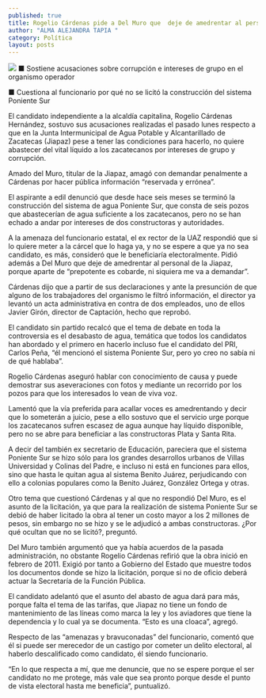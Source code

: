 ```yaml
---
published: true
title: Rogelio Cárdenas pide a Del Muro que  deje de amedrentar al personal de Jiapaz
author: "ALMA ALEJANDRA TAPIA "
category: Política
layout: posts
---
```


![](http://i.imgur.com/phsD6Ibm.jpg)
■ Sostiene acusaciones sobre corrupción e intereses de grupo en el organismo operador  

■ Cuestiona al funcionario por qué no se licitó la construcción del sistema Poniente Sur

El candidato independiente a la alcaldía capitalina, Rogelio Cárdenas Hernández, sostuvo sus acusaciones realizadas el pasado lunes respecto a que en la Junta Intermunicipal de Agua Potable y Alcantarillado de Zacatecas (Jiapaz) pese a tener las condiciones para hacerlo, no quiere abastecer del vital líquido a los zacatecanos por intereses de grupo y corrupción.

Amado del Muro, titular de la Jiapaz, amagó con demandar penalmente a Cárdenas por hacer pública información “reservada y errónea”. 

El aspirante a edil denunció que desde hace seis meses se terminó la construcción del sistema de agua Poniente Sur, que consta de seis pozos que abastecerían de agua suficiente a los zacatecanos, pero no se han echado a andar por intereses de dos constructoras y autoridades.

A la amenaza del funcionario estatal, el ex rector de la UAZ respondió que si lo quiere meter a la cárcel que lo haga ya, y no se espere a que ya no sea candidato, es más, consideró que le beneficiaría electoralmente. Pidió además a Del Muro que deje de amedrentar al personal de la Jiapaz, porque aparte de “prepotente es cobarde, ni siquiera me va a demandar”.

Cárdenas dijo que a partir de sus declaraciones y ante la presunción de que alguno de los trabajadores del organismo le filtró información, el director ya levantó un acta administrativa en contra de dos empleados, uno de ellos Javier Girón, director de Captación, hecho que reprobó.

El candidato sin partido recalcó que el tema de debate en toda la controversia es el desabasto de agua, temática que todos los candidatos han abordado y el primero en hacerlo incluso fue el candidato del PRI, Carlos Peña, “él mencionó el sistema Poniente Sur, pero yo creo no sabía ni de qué hablaba”.

Rogelio Cárdenas aseguró hablar con conocimiento de causa y puede demostrar sus aseveraciones con fotos y mediante un recorrido por los pozos para que los interesados lo vean de viva voz. 

Lamentó que la vía preferida para acallar voces es amedrentando y decir que lo someterán a juicio, pese a ello sostuvo que el servicio urge porque los zacatecanos sufren escasez de agua aunque hay líquido disponible, pero no se abre para beneficiar a las constructoras Plata y Santa Rita.

A decir del también ex secretario de Educación, pareciera que el sistema Poniente Sur se hizo sólo para los grandes desarrollos urbanos de Villas Universidad y Colinas del Padre, e incluso ni está en funciones para ellos, sino que hasta le quitan agua al sistema Benito Juárez, perjudicando con ello a colonias populares como la Benito Juárez, González Ortega y otras.

Otro tema que cuestionó Cárdenas y al que no respondió Del Muro, es el asunto de la licitación, ya que para la realización de sistema Poniente Sur se debió de haber licitado la obra al tener un costo mayor a los 2 millones de pesos, sin embargo no se hizo y se le adjudicó a ambas constructoras. ¿Por qué ocultan que no se licitó?, preguntó. 

Del Muro también argumentó que ya había acuerdos de la pasada administración, no obstante Rogelio Cárdenas refirió que la obra inició en febrero de 2011.
Exigió por tanto a Gobierno del Estado que muestre todos los documentos donde se hizo la licitación, porque si no de oficio deberá actuar la Secretaría de la Función Pública.

El candidato adelantó que el asunto del abasto de agua dará para más, porque falta el tema de las tarifas, que Jiapaz no tiene un fondo de mantenimiento de las líneas como marca la ley y los aviadores que tiene la dependencia y lo cual ya se documenta. “Esto es una cloaca”, agregó.

Respecto de las “amenazas y bravuconadas” del funcionario, comentó que él si puede ser merecedor de un castigo por cometer un delito electoral, al haberlo descalificado como candidato, él siendo funcionario. 

“En lo que respecta a mí, que me denuncie, que no se espere porque el ser candidato no me protege, más vale que sea pronto porque desde el punto de vista electoral hasta me beneficia”, puntualizó.
